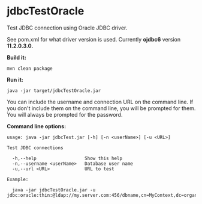 # jdbcTestOracle
Test JDBC connection using Oracle JDBC driver.

See pom.xml for what driver version is used. Currently **ojdbc6** version **11.2.0.3.0.**

**Build it:** 

```shell
mvn clean package
```

**Run it:**

```shell
java -jar target/jdbcTestOracle.jar
```

You can include the username and connection URL on the command line. If you don't include them on the command line, you will be prompted for them. You will always be prompted for the password. 

**Command line options:**

```
usage: java -jar jdbcTest.jar [-h] [-n <userName>] [-u <URL>]

Test JDBC connections

  -h,--help                  Show this help
  -n,--username <userName>   Database user name
  -u,--url <URL>             URL to test

Example:

  java -jar jdbcTestOracle.jar -u jdbc:oracle:thin:@ldap://my.server.com:456/dbname,cn=MyContext,dc=organization,dc=domain
```

